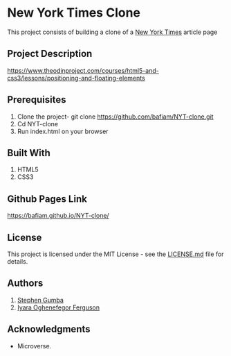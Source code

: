 # New York Times Clone

This project consists of building a clone of a [New York Times](https://www.nytimes.com/2014/03/18/science/space/detection-of-waves-in-space-buttresses-landmark-theory-of-big-bang.html?_r=0) article page

## Project Description

<https://www.theodinproject.com/courses/html5-and-css3/lessons/positioning-and-floating-elements>

## Prerequisites

1. Clone the project- git clone <https://github.com/bafiam/NYT-clone.git>
2. Cd NYT-clone
3. Run index.html on your browser

## Built With

1. HTML5
2. CSS3

## Github Pages Link

<https://bafiam.github.io/NYT-clone/>

## License

This project is licensed under the MIT License - see the [LICENSE.md](LICENSE.md) file for details.

## Authors

1. [Stephen Gumba](https://github.com/bafiam)
2. [Iyara Oghenefegor Ferguson](https://github.com/fegzycole)

## Acknowledgments

* Microverse.
